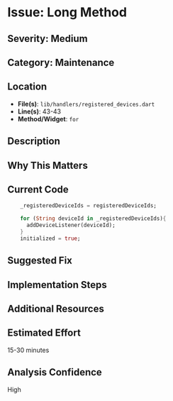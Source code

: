 # Issue: Long Method

## Severity: Medium

## Category: Maintenance

## Location
- **File(s)**: `lib/handlers/registered_devices.dart`
- **Line(s)**: 43-43
- **Method/Widget**: `for`

## Description


## Why This Matters


## Current Code
```dart
    _registeredDeviceIds = registeredDeviceIds;

    for (String deviceId in _registeredDeviceIds){
      addDeviceListener(deviceId);
    }
    initialized = true;
```

## Suggested Fix


## Implementation Steps


## Additional Resources


## Estimated Effort
15-30 minutes

## Analysis Confidence
High
